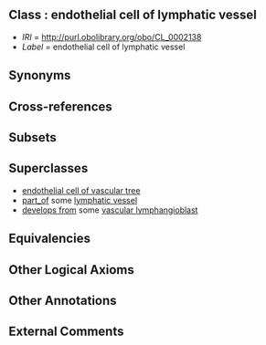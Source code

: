 
## Class : endothelial cell of lymphatic vessel

 * *IRI* = http://purl.obolibrary.org/obo/CL_0002138
 * *Label* = endothelial cell of lymphatic vessel

## Synonyms


## Cross-references


## Subsets


## Superclasses

 * [endothelial cell of vascular tree](../../CL/39/CL_0002139.md)
 * [part_of](../../BFO/50/BFO_0000050.md) some [lymphatic vessel](../../UBERON/73/UBERON_0001473.md)
 * [develops from](../../RO/02/RO_0002202.md) some [vascular lymphangioblast](../../CL/22/CL_0005022.md)

## Equivalencies


## Other Logical Axioms


## Other Annotations


## External Comments

